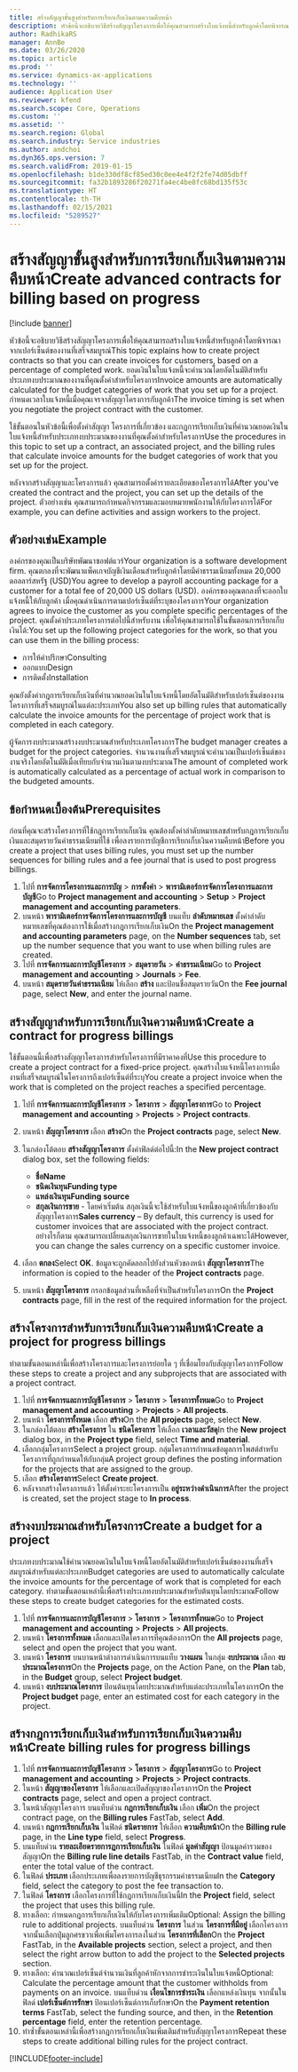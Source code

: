 ```yaml
---
title: สร้างสัญญาขั้นสูงสำหรับการเรียกเก็บเงินตามความคืบหน้า
description: หัวข้อนี้จะอธิบายวิธีสร้างสัญญาโครงการเพื่อให้คุณสามารถสร้างใบแจ้งหนี้สำหรับลูกค้าโดยพิจารณาจากเปอร์เซ็นต์ของงานที่เสร็จสมบูรณ์
author: RadhikaRS
manager: AnnBe
ms.date: 03/26/2020
ms.topic: article
ms.prod: ''
ms.service: dynamics-ax-applications
ms.technology: ''
audience: Application User
ms.reviewer: kfend
ms.search.scope: Core, Operations
ms.custom: ''
ms.assetid: ''
ms.search.region: Global
ms.search.industry: Service industries
ms.author: andchoi
ms.dyn365.ops.version: 7
ms.search.validFrom: 2019-01-15
ms.openlocfilehash: b1de330df8cf85ed30c0ee4e4f2f2fe74d05dbff
ms.sourcegitcommit: fa32b1893286f20271fa4ec4be8fc68bd135f53c
ms.translationtype: HT
ms.contentlocale: th-TH
ms.lasthandoff: 02/15/2021
ms.locfileid: "5289527"
---
```

# <a name="create-advanced-contracts-for-billing-based-on-progress"></a><span data-ttu-id="77dbc-103">สร้างสัญญาขั้นสูงสำหรับการเรียกเก็บเงินตามความคืบหน้า</span><span class="sxs-lookup"><span data-stu-id="77dbc-103">Create advanced contracts for billing based on progress</span></span>
[!include [banner](../includes/banner.md)]

<span data-ttu-id="77dbc-104">หัวข้อนี้จะอธิบายวิธีสร้างสัญญาโครงการเพื่อให้คุณสามารถสร้างใบแจ้งหนี้สำหรับลูกค้าโดยพิจารณาจากเปอร์เซ็นต์ของงานที่เสร็จสมบูรณ์</span><span class="sxs-lookup"><span data-stu-id="77dbc-104">This topic explains how to create project contracts so that you can create invoices for customers, based on a percentage of completed work.</span></span> <span data-ttu-id="77dbc-105">ยอดเงินในใบแจ้งหนี้จะคำนวณโดยอัตโนมัติสำหรับประเภทงบประมาณของงานที่คุณตั้งค่าสำหรับโครงการ</span><span class="sxs-lookup"><span data-stu-id="77dbc-105">Invoice amounts are automatically calculated for the budget categories of work that you set up for a project.</span></span> <span data-ttu-id="77dbc-106">กำหนดเวลาใบแจ้งหนี้เมื่อคุณเจรจาสัญญาโครงการกับลูกค้า</span><span class="sxs-lookup"><span data-stu-id="77dbc-106">The invoice timing is set when you negotiate the project contract with the customer.</span></span>

<span data-ttu-id="77dbc-107">ใช้ขั้นตอนในหัวข้อนี้เพื่อตั้งค่าสัญญา โครงการที่เกี่ยวข้อง และกฎการเรียกเก็บเงินที่คำนวณยอดเงินในใบแจ้งหนี้สำหรับประเภทงบประมาณของงานที่คุณตั้งค่าสำหรับโครงการ</span><span class="sxs-lookup"><span data-stu-id="77dbc-107">Use the procedures in this topic to set up a contract, an associated project, and the billing rules that calculate invoice amounts for the budget categories of work that you set up for the project.</span></span>

<span data-ttu-id="77dbc-108">หลังจากสร้างสัญญาและโครงการแล้ว คุณสามารถตั้งค่ารายละเอียดของโครงการได้</span><span class="sxs-lookup"><span data-stu-id="77dbc-108">After you've created the contract and the project, you can set up the details of the project.</span></span> <span data-ttu-id="77dbc-109">ตัวอย่างเช่น คุณสามารถกำหนดกิจกรรมและมอบหมายพนักงานให้กับโครงการได้</span><span class="sxs-lookup"><span data-stu-id="77dbc-109">For example, you can define activities and assign workers to the project.</span></span>

## <a name="example"></a><span data-ttu-id="77dbc-110">ตัวอย่างเช่น</span><span class="sxs-lookup"><span data-stu-id="77dbc-110">Example</span></span>

<span data-ttu-id="77dbc-111">องค์กรของคุณเป็นบริษัทพัฒนาซอฟต์แวร์</span><span class="sxs-lookup"><span data-stu-id="77dbc-111">Your organization is a software development firm.</span></span> <span data-ttu-id="77dbc-112">คุณตกลงที่จะพัฒนาแพ็คเกจบัญชีเงินเดือนสำหรับลูกค้าโดยมีค่าธรรมเนียมทั้งหมด 20,000 ดอลลาร์สหรัฐ (USD)</span><span class="sxs-lookup"><span data-stu-id="77dbc-112">You agree to develop a payroll accounting package for a customer for a total fee of 20,000 US dollars (USD).</span></span> <span data-ttu-id="77dbc-113">องค์กรของคุณตกลงที่จะออกใบแจ้งหนี้ให้กับลูกค้า เมื่อคุณดำเนินการตามเปอร์เซ็นต์ที่ระบุของโครงการ</span><span class="sxs-lookup"><span data-stu-id="77dbc-113">Your organization agrees to invoice the customer as you complete specific percentages of the project.</span></span> <span data-ttu-id="77dbc-114">คุณตั้งค่าประเภทโครงการต่อไปนี้สำหรับงาน เพื่อให้คุณสามารถใช้ในขั้นตอนการเรียกเก็บเงินได้:</span><span class="sxs-lookup"><span data-stu-id="77dbc-114">You set up the following project categories for the work, so that you can use them in the billing process:</span></span>

- <span data-ttu-id="77dbc-115">การให้คำปรึกษา</span><span class="sxs-lookup"><span data-stu-id="77dbc-115">Consulting</span></span>
- <span data-ttu-id="77dbc-116">ออกแบบ</span><span class="sxs-lookup"><span data-stu-id="77dbc-116">Design</span></span>
- <span data-ttu-id="77dbc-117">การติดตั้ง</span><span class="sxs-lookup"><span data-stu-id="77dbc-117">Installation</span></span>

<span data-ttu-id="77dbc-118">คุณยังตั้งค่ากฎการเรียกเก็บเงินที่คำนวณยอดเงินในใบแจ้งหนี้โดยอัตโนมัติสำหรับเปอร์เซ็นต์ของงานโครงการที่เสร็จสมบูรณ์ในแต่ละประเภท</span><span class="sxs-lookup"><span data-stu-id="77dbc-118">You also set up billing rules that automatically calculate the invoice amounts for the percentage of project work that is completed in each category.</span></span>

<span data-ttu-id="77dbc-119">ผู้จัดการงบประมาณสร้างงบประมาณสำหรับประเภทโครงการ</span><span class="sxs-lookup"><span data-stu-id="77dbc-119">The budget manager creates a budget for the project categories.</span></span> <span data-ttu-id="77dbc-120">จำนวนงานที่เสร็จสมบูรณ์จะคำนวณเป็นเปอร์เซ็นต์ของงานจริงโดยอัตโนมัติเมื่อเทียบกับจำนวนเงินตามงบประมาณ</span><span class="sxs-lookup"><span data-stu-id="77dbc-120">The amount of completed work is automatically calculated as a percentage of actual work in comparison to the budgeted amounts.</span></span>

## <a name="prerequisites"></a><span data-ttu-id="77dbc-121">ข้อกำหนดเบื้องต้น</span><span class="sxs-lookup"><span data-stu-id="77dbc-121">Prerequisites</span></span>

<span data-ttu-id="77dbc-122">ก่อนที่คุณจะสร้างโครงการที่ใช้กฎการเรียกเก็บเงิน คุณต้องตั้งค่าลำดับหมายเลขสำหรับกฎการเรียกเก็บเงินและสมุดรายวันค่าธรรมเนียมที่ใช้ เพื่อลงรายการบัญชีการเรียกเก็บเงินความคืบหน้า</span><span class="sxs-lookup"><span data-stu-id="77dbc-122">Before you create a project that uses billing rules, you must set up the number sequences for billing rules and a fee journal that is used to post progress billings.</span></span>

1. <span data-ttu-id="77dbc-123">ไปที่ **การจัดการโครงการและการบัญ** \> **การตั้งค่า** \> **พารามิเตอร์การจัดการโครงการและการบัญชี**</span><span class="sxs-lookup"><span data-stu-id="77dbc-123">Go to **Project management and accounting** \> **Setup** \> **Project management and accounting parameters**.</span></span>
2. <span data-ttu-id="77dbc-124">บนหน้า **พารามิเตอร์การจัดการโครงการและการบัญชี** บนแท็บ **ลำดับหมายเลข** ตั้งค่าลำดับหมายเลขที่คุณต้องการใช้เมื่อสร้างกฎการเรียกเก็บเงิน</span><span class="sxs-lookup"><span data-stu-id="77dbc-124">On the **Project management and accounting parameters** page, on the **Number sequences** tab, set up the number sequence that you want to use when billing rules are created.</span></span>
3. <span data-ttu-id="77dbc-125">ไปที่ **การจัดการและการบัญชีโครงการ** \> **สมุดรายวัน** \> **ค่าธรรมเนียม**</span><span class="sxs-lookup"><span data-stu-id="77dbc-125">Go to **Project management and accounting** \> **Journals** \> **Fee**.</span></span>
4. <span data-ttu-id="77dbc-126">บนหน้า **สมุดรายวันค่าธรรมเนียม** ให้เลือก **สร้าง** และป้อนชื่อสมุดรายวัน</span><span class="sxs-lookup"><span data-stu-id="77dbc-126">On the **Fee journal** page, select **New**, and enter the journal name.</span></span>

## <a name="create-a-contract-for-progress-billings"></a><span data-ttu-id="77dbc-127">สร้างสัญญาสำหรับการเรียกเก็บเงินความคืบหน้า</span><span class="sxs-lookup"><span data-stu-id="77dbc-127">Create a contract for progress billings</span></span>

<span data-ttu-id="77dbc-128">ใช้ขั้นตอนนี้เพื่อสร้างสัญญาโครงการสำหรับโครงการที่มีราคาคงที่</span><span class="sxs-lookup"><span data-stu-id="77dbc-128">Use this procedure to create a project contract for a fixed-price project.</span></span> <span data-ttu-id="77dbc-129">คุณสร้างใบแจ้งหนี้โครงการเมื่องานที่เสร็จสมบูรณ์ในโครงการถึงเปอร์เซ็นต์ที่ระบุ</span><span class="sxs-lookup"><span data-stu-id="77dbc-129">You create a project invoice when the work that is completed on the project reaches a specified percentage.</span></span>

1. <span data-ttu-id="77dbc-130">ไปที่ **การจัดการและการบัญชีโครงการ** \> **โครงการ** \> **สัญญาโครงการ**</span><span class="sxs-lookup"><span data-stu-id="77dbc-130">Go to **Project management and accounting** \> **Projects** \> **Project contracts**.</span></span>
2. <span data-ttu-id="77dbc-131">บนหน้า **สัญญาโครงการ** เลือก **สร้าง**</span><span class="sxs-lookup"><span data-stu-id="77dbc-131">On the **Project contracts** page, select **New**.</span></span>
3. <span data-ttu-id="77dbc-132">ในกล่องโต้ตอบ **สร้างสัญญาโครงการ** ตั้งค่าฟิลด์ต่อไปนี้:</span><span class="sxs-lookup"><span data-stu-id="77dbc-132">In the **New project contract** dialog box, set the following fields:</span></span>

    - <span data-ttu-id="77dbc-133">**ชื่อ**</span><span class="sxs-lookup"><span data-stu-id="77dbc-133">**Name**</span></span>
    - <span data-ttu-id="77dbc-134">**ชนิดเงินทุน**</span><span class="sxs-lookup"><span data-stu-id="77dbc-134">**Funding type**</span></span>
    - <span data-ttu-id="77dbc-135">**แหล่งเงินทุน**</span><span class="sxs-lookup"><span data-stu-id="77dbc-135">**Funding source**</span></span>
    - <span data-ttu-id="77dbc-136">**สกุลเงินการขาย** - โดยค่าเริ่มต้น สกุลเงินนี้จะใช้สำหรับใบแจ้งหนี้ของลูกค้าที่เกี่ยวข้องกับสัญญาโครงการ</span><span class="sxs-lookup"><span data-stu-id="77dbc-136">**Sales currency** – By default, this currency is used for customer invoices that are associated with the project contract.</span></span> <span data-ttu-id="77dbc-137">อย่างไรก็ตาม คุณสามารถเปลี่ยนสกุลเงินการขายในใบแจ้งหนี้ของลูกค้าเฉพาะได้</span><span class="sxs-lookup"><span data-stu-id="77dbc-137">However, you can change the sales currency on a specific customer invoice.</span></span>

4. <span data-ttu-id="77dbc-138">เลือก **ตกลง**</span><span class="sxs-lookup"><span data-stu-id="77dbc-138">Select **OK**.</span></span> <span data-ttu-id="77dbc-139">ข้อมูลจะถูกคัดลอกไปยังส่วนหัวของหน้า **สัญญาโครงการ**</span><span class="sxs-lookup"><span data-stu-id="77dbc-139">The information is copied to the header of the **Project contracts** page.</span></span>
5. <span data-ttu-id="77dbc-140">บนหน้า **สัญญาโครงการ** กรอกข้อมูลส่วนที่เหลือที่จำเป็นสำหรับโครงการ</span><span class="sxs-lookup"><span data-stu-id="77dbc-140">On the **Project contracts** page, fill in the rest of the required information for the project.</span></span>

## <a name="create-a-project-for-progress-billings"></a><span data-ttu-id="77dbc-141">สร้างโครงการสำหรับการเรียกเก็บเงินความคืบหน้า</span><span class="sxs-lookup"><span data-stu-id="77dbc-141">Create a project for progress billings</span></span>

<span data-ttu-id="77dbc-142">ทำตามขั้นตอนเหล่านี้เพื่อสร้างโครงการและโครงการย่อยใด ๆ ที่เชื่อมโยงกับสัญญาโครงการ</span><span class="sxs-lookup"><span data-stu-id="77dbc-142">Follow these steps to create a project and any subprojects that are associated with a project contract.</span></span>

1. <span data-ttu-id="77dbc-143">ไปที่ **การจัดการและการบัญชีโครงการ** \> **โครงการ** \> **โครงการทั้งหมด**</span><span class="sxs-lookup"><span data-stu-id="77dbc-143">Go to **Project management and accounting** \> **Projects** \> **All projects**.</span></span>
2. <span data-ttu-id="77dbc-144">บนหน้า **โครงการทั้งหมด** เลือก **สร้าง**</span><span class="sxs-lookup"><span data-stu-id="77dbc-144">On the **All projects** page, select **New**.</span></span>
3. <span data-ttu-id="77dbc-145">ในกล่องโต้ตอบ **สร้างโครงการ** ใน **ชนิดโครงการ** ให้เลือก **เวลาและวัสดุ**</span><span class="sxs-lookup"><span data-stu-id="77dbc-145">In the **New project** dialog box, in the **Project type** field, select **Time and material**.</span></span>
4. <span data-ttu-id="77dbc-146">เลือกกลุ่มโครงการ</span><span class="sxs-lookup"><span data-stu-id="77dbc-146">Select a project group.</span></span> <span data-ttu-id="77dbc-147">กลุ่มโครงการกำหนดข้อมูลการโพสต์สำหรับโครงการที่ถูกกำหนดให้กับกลุ่ม</span><span class="sxs-lookup"><span data-stu-id="77dbc-147">A project group defines the posting information for the projects that are assigned to the group.</span></span>
5. <span data-ttu-id="77dbc-148">เลือก **สร้างโครงการ**</span><span class="sxs-lookup"><span data-stu-id="77dbc-148">Select **Create project**.</span></span>
6. <span data-ttu-id="77dbc-149">หลังจากสร้างโครงการแล้ว ให้ตั้งค่าระยะโครงการเป็น **อยู่ระหว่างดำเนินการ**</span><span class="sxs-lookup"><span data-stu-id="77dbc-149">After the project is created, set the project stage to **In process**.</span></span>

## <a name="create-a-budget-for-a-project"></a><span data-ttu-id="77dbc-150">สร้างงบประมาณสำหรับโครงการ</span><span class="sxs-lookup"><span data-stu-id="77dbc-150">Create a budget for a project</span></span>

<span data-ttu-id="77dbc-151">ประเภทงบประมาณใช้คำนวณยอดเงินในใบแจ้งหนี้โดยอัตโนมัติสำหรับเปอร์เซ็นต์ของงานที่เสร็จสมบูรณ์สำหรับแต่ละประเภท</span><span class="sxs-lookup"><span data-stu-id="77dbc-151">Budget categories are used to automatically calculate the invoice amounts for the percentage of work that is completed for each category.</span></span> <span data-ttu-id="77dbc-152">ทำตามขั้นตอนเหล่านี้เพื่อสร้างประเภทงบประมาณสำหรับต้นทุนโดยประมาณ</span><span class="sxs-lookup"><span data-stu-id="77dbc-152">Follow these steps to create budget categories for the estimated costs.</span></span>

1. <span data-ttu-id="77dbc-153">ไปที่ **การจัดการและการบัญชีโครงการ** \> **โครงการ** \> **โครงการทั้งหมด**</span><span class="sxs-lookup"><span data-stu-id="77dbc-153">Go to **Project management and accounting** \> **Projects** \> **All projects**.</span></span>
2. <span data-ttu-id="77dbc-154">บนหน้า **โครงการทั้งหมด** เลือกและเปิดโครงการที่คุณต้องการ</span><span class="sxs-lookup"><span data-stu-id="77dbc-154">On the **All projects** page, select and open the project that you want.</span></span>
3. <span data-ttu-id="77dbc-155">บนหน้า **โครงการ** บนบานหน้าต่างการดำเนินการบนแท็บ **วางแผน** ในกลุ่ม **งบประมาณ** เลือก **งบประมาณโครงการ**</span><span class="sxs-lookup"><span data-stu-id="77dbc-155">On the **Projects** page, on the Action Pane, on the **Plan** tab, in the **Budget** group, select **Project budget**.</span></span>
4. <span data-ttu-id="77dbc-156">บนหน้า **งบประมาณโครงการ** ป้อนต้นทุนโดยประมาณสำหรับแต่ละประเภทในโครงการ</span><span class="sxs-lookup"><span data-stu-id="77dbc-156">On the **Project budget** page, enter an estimated cost for each category in the project.</span></span>

## <a name="create-billing-rules-for-progress-billings"></a><span data-ttu-id="77dbc-157">สร้างกฎการเรียกเก็บเงินสำหรับการเรียกเก็บเงินความคืบหน้า</span><span class="sxs-lookup"><span data-stu-id="77dbc-157">Create billing rules for progress billings</span></span>

1. <span data-ttu-id="77dbc-158">ไปที่ **การจัดการและการบัญชีโครงการ** \> **โครงการ** \> **สัญญาโครงการ**</span><span class="sxs-lookup"><span data-stu-id="77dbc-158">Go to **Project management and accounting** \> **Projects** \> **Project contracts**.</span></span>
2. <span data-ttu-id="77dbc-159">ในหน้า **สัญญาของโครงการ** ให้เลือกและเปิดสัญญาของโครงการ</span><span class="sxs-lookup"><span data-stu-id="77dbc-159">On the **Project contracts** page, select and open a project contract.</span></span>
3. <span data-ttu-id="77dbc-160">ในหน้าสัญญาโครงการ บนแท็บด่วน **กฎการเรียกเก็บเงิน** เลือก **เพิ่ม**</span><span class="sxs-lookup"><span data-stu-id="77dbc-160">On the project contract page, on the **Billing rules** FastTab, select **Add**.</span></span>
4. <span data-ttu-id="77dbc-161">บนหน้า **กฎการเรียกเก็บเงิน** ในฟิลด์ **ชนิดรายการ** ให้เลือก **ความคืบหน้า**</span><span class="sxs-lookup"><span data-stu-id="77dbc-161">On the **Billing rule** page, in the **Line type** field, select **Progress**.</span></span>
5. <span data-ttu-id="77dbc-162">บนแท็บด่วน **รายละเอียดรายการฎการเรียกเก็บเงิน** ในฟิลด์ **มูลค่าสัญญา** ป้อนมูลค่ารวมของสัญญา</span><span class="sxs-lookup"><span data-stu-id="77dbc-162">On the **Billing rule line details** FastTab, in the **Contract value** field, enter the total value of the contract.</span></span>
6. <span data-ttu-id="77dbc-163">ในฟิลด์ **ประเภท** เลือกประเภทเพื่อลงรายการบัญชีธุรกรรมค่าธรรมเนียม</span><span class="sxs-lookup"><span data-stu-id="77dbc-163">In the **Category** field, select the category to post the fee transaction to.</span></span>
7. <span data-ttu-id="77dbc-164">ในฟิลด์ **โครงการ** เลือกโครงการที่ใช้กฎการเรียกเก็บเงินนี้</span><span class="sxs-lookup"><span data-stu-id="77dbc-164">In the **Project** field, select the project that uses this billing rule.</span></span>
8. <span data-ttu-id="77dbc-165">ทางเลือก: กำหนดกฎการเรียกเก็บเงินให้กับโครงการเพิ่มเติม</span><span class="sxs-lookup"><span data-stu-id="77dbc-165">Optional: Assign the billing rule to additional projects.</span></span> <span data-ttu-id="77dbc-166">บนแท็บด่วน **โครงการ** ในส่วน **โครงการที่มีอยู่** เลือกโครงการ จากนั้นเลือกปุ่มลูกศรขวาเพื่อเพิ่มโครงการลงในส่วน **โครงการที่เลือก**</span><span class="sxs-lookup"><span data-stu-id="77dbc-166">On the **Project** FastTab, in the **Available projects** section, select a project, and then select the right arrow button to add the project to the **Selected projects** section.</span></span>
9. <span data-ttu-id="77dbc-167">ทางเลือก: คำนวณเปอร์เซ็นต์จำนวนเงินที่ลูกค้าหักจากการชำระเงินในใบแจ้งหนี้</span><span class="sxs-lookup"><span data-stu-id="77dbc-167">Optional: Calculate the percentage amount that the customer withholds from payments on an invoice.</span></span> <span data-ttu-id="77dbc-168">บนแท็บด่วน **เงื่อนไขการชำระเงิน** เลือกแหล่งเงินทุน จากนั้นในฟิลด์ **เปอร์เซ็นต์การรักษา** ป้อนเปอร์เซ็นต์การเก็บรักษา</span><span class="sxs-lookup"><span data-stu-id="77dbc-168">On the **Payment retention terms** FastTab, select the funding source, and then, in the **Retention percentage** field, enter the retention percentage.</span></span>
10. <span data-ttu-id="77dbc-169">ทำซ้ำขั้นตอนเหล่านี้เพื่อสร้างกฎการเรียกเก็บเงินเพิ่มเติมสำหรับสัญญาโครงการ</span><span class="sxs-lookup"><span data-stu-id="77dbc-169">Repeat these steps to create additional billing rules for the project contract.</span></span>


[!INCLUDE[footer-include](../includes/footer-banner.md)]